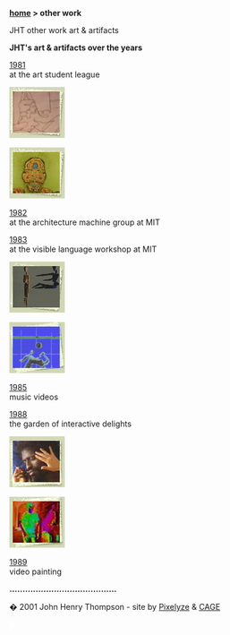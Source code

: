 **[home](index.md) > other work**

JHT other work art & artifacts

**JHT's art & artifacts over the years**

[1981](art1981.md)  
at the art student league

[![](images/art81t2.jpg)](art1981.md)

[![](images/art82t2.jpg)](art1982.md)

[1982](art1982.md)  
at the architecture machine group at MIT

[1983](art1983.md)  
at the visible language workshop at MIT

[![](images/art83t2.gif)](art1983.md)

[![](images/art85t2.gif)](art1985.md)

[1985](art1985.md)  
music videos

[1988](art1988.md)  
the garden of interactive delights

[![](images/art88t2.jpg)](art1988.md)

[![](images/art89t2.jpg)](art1989.md)

[1989](art1989.md)  
video painting

**.........................................**

� 2001 John Henry Thompson - site by [Pixelyze](http://www.pixelyze.com/) & [CAGE](http://www.cage.nl/)

![](images/spacer.gif)
